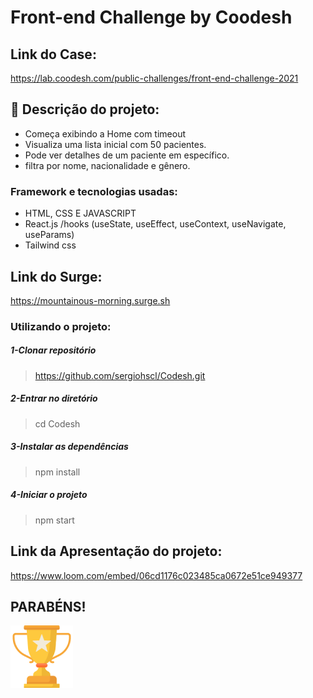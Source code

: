 # Front-end Challenge by Coodesh

## Link do Case:

https://lab.coodesh.com/public-challenges/front-end-challenge-2021

## :hammer: Descrição do projeto:
- Começa exibindo a Home com timeout
- Visualiza uma lista inicial com 50 pacientes.
- Pode ver detalhes de um paciente em específico. 
- filtra por nome, nacionalidade e gênero.

### Framework e tecnologias usadas:
- HTML, CSS E JAVASCRIPT
- React.js /hooks (useState, useEffect, useContext, useNavigate, useParams)
- Tailwind css

## Link do Surge:

https://mountainous-morning.surge.sh

### Utilizando o projeto:

##### 1-Clonar repositório
> https://github.com/sergiohscl/Codesh.git

##### 2-Entrar no diretório
> cd Codesh

##### 3-Instalar as dependências
> npm install

##### 4-Iniciar o projeto
> npm start

## Link da Apresentação do projeto:

https://www.loom.com/embed/06cd1176c023485ca0672e51ce949377

## PARABÉNS!

![Parabéns!](https://raw.githubusercontent.com/devsuperior/bds-assets/main/img/trophy.png)






